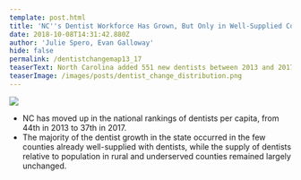 ```yaml
---
template: post.html
title: 'NC''s Dentist Workforce Has Grown, But Only in Well-Supplied Counties'
date: 2018-10-08T14:31:42.880Z
author: 'Julie Spero, Evan Galloway'
hide: false
permalink: /dentistchangemap13_17
teaserText: North Carolina added 551 new dentists between 2013 and 2017. Where did they go?
teaserImage: /images/posts/dentist_change_distribution.png
---
```

![](/images/posts/dentist_change_distribution.png)

* NC has moved up in the national rankings of dentists per capita, from 44th in 2013 to 37th in 2017.
* The majority of the dentist growth in the state occurred in the few counties already well-supplied with dentists, while the supply of dentists relative to population in rural and underserved counties remained largely unchanged.
